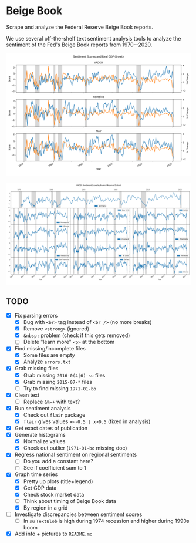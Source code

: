 # Beige Book
Scrape and analyze the Federal Reserve Beige Book reports.

We use several off-the-shelf text sentiment analysis tools to analyze the sentiment of the Fed's Beige Book reports from 1970--2020.

![GDP Growth Rate Comparison](out/figs/timeseries_suma_drgdp_int.png)

![Sentiment by District](out/figs/timeseries_district_vader.png)

## TODO
- [x] Fix parsing errors
    - [x] Bug with `<br>` tag instead of `<br />` (no more breaks)
    - [x] Remove `<strong>` (ignored)
    - [x] `&nbsp;` problem (check if this gets removed)
    - [ ] Delete "learn more" `<p>` at the bottom
- [x] Find missing/incomplete files
    - [x] Some files are empty
    - [x] Analyze `errors.txt`
- [x] Grab missing files
    - [x] Grab missing `2016-0(4|6)-su` files
    - [x] Grab missing `2015-07-*` files
    - [ ] Try to find missing `1971-01-bo`
- [x] Clean text
    - [ ] Replace `&%-+` with text?
- [x] Run sentiment analysis
    - [x] Check out `flair` package
    - [x] `flair` gives values `x<-0.5 | x>0.5` (fixed in analysis)
- [x] Get exact dates of publication
- [x] Generate histograms
    - [x] Normalize values
    - [x] Check out outlier (`1971-01-bo` missing doc)
- [x] Regress national sentiment on regional sentiments
    - [ ] Do you add a constant here?
    - [ ] See if coefficient sum to 1
- [x] Graph time series
    - [x] Pretty up plots (title+legend)
    - [x] Get GDP data
    - [x] Check stock market data
    - [ ] Think about timing of Beige Book data
    - [x] By region in a grid
- [ ] Investigate discrepancies between sentiment scores
    - [ ] In `su` `TextBlob` is high during 1974 recession and higher during 1990s boom
- [x] Add info + pictures to `README.md`
